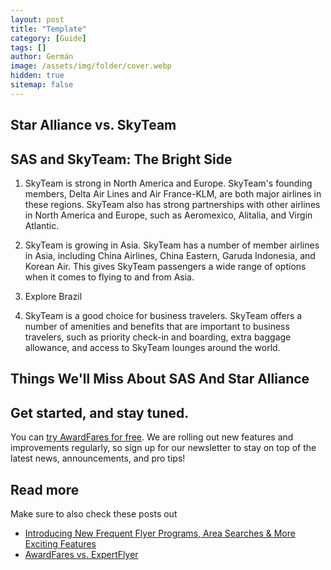 ```yaml
---
layout: post
title: "Template"
category: [Guide]
tags: []
author: Germán
image: /assets/img/folder/cover.webp
hidden: true
sitemap: false
---
```


## Star Alliance vs. SkyTeam



## SAS and SkyTeam: The Bright Side


1. SkyTeam is strong in North America and Europe. SkyTeam's founding members, Delta Air Lines and Air France-KLM, are both major airlines in these regions. SkyTeam also has strong partnerships with other airlines in North America and Europe, such as Aeromexico, Alitalia, and Virgin Atlantic.

2. SkyTeam is growing in Asia. SkyTeam has a number of member airlines in Asia, including China Airlines, China Eastern, Garuda Indonesia, and Korean Air. This gives SkyTeam passengers a wide range of options when it comes to flying to and from Asia.

3. Explore Brazil

4. SkyTeam is a good choice for business travelers. SkyTeam offers a number of amenities and benefits that are important to business travelers, such as priority check-in and boarding, extra baggage allowance, and access to SkyTeam lounges around the world.




## Things We'll Miss About SAS And Star Alliance





## Get started, and stay tuned.

You can [try AwardFares for free](https://awardfares.com/). We are rolling out new features and improvements regularly, so sign up for our newsletter to stay on top of the latest news, announcements, and pro tips!

## Read more

Make sure to also check these posts out

- [Introducing New Frequent Flyer Programs, Area Searches & More Exciting Features
  ](https://blog.awardfares.com/new-programs-and-features/)
- [AwardFares vs. ExpertFlyer](https://blog.awardfares.com/awardfares-vs-expertflyer/)